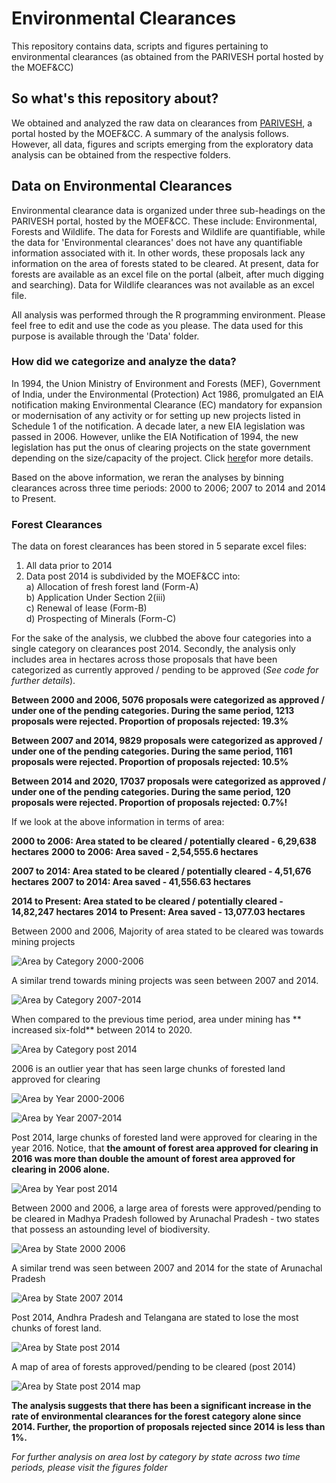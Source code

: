 # Environmental Clearances 
This repository contains data, scripts and figures pertaining to environmental clearances (as obtained from the PARIVESH portal hosted by the MOEF&amp;CC)

## So what's this repository about?

We obtained and analyzed the raw data on clearances from [PARIVESH](http://parivesh.nic.in/), a portal hosted by the MOEF&CC. A summary of the analysis follows. However, all data, figures and scripts emerging from the exploratory data analysis can be obtained from the respective folders.

## Data on Environmental Clearances

Environmental clearance data is organized under three sub-headings on the PARIVESH portal, hosted by the MOEF&CC. These include: Environmental, Forests and Wildlife. The data for Forests and Wildlife are quantifiable, while the data for 'Environmental clearances' does not have any quantifiable information associated with it. In other words, these proposals lack any information on the area of forests stated to be cleared. At present, data for forests are available as an excel file on the portal (albeit, after much digging and searching). Data for Wildlife clearances was not available as an excel file. 

All analysis was performed through the R programming environment. Please feel free to edit and use the code as you please. The data used for this purpose is available through the 'Data' folder. 

### How did we categorize and analyze the data?

In 1994, the Union Ministry of Environment and Forests (MEF), Government of India, under the Environmental (Protection) Act 1986, promulgated an EIA notification making Environmental Clearance (EC) mandatory for expansion or modernisation of any activity or for setting up new projects listed in Schedule 1 of the notification. A decade later, a new EIA legislation was passed in 2006. However, unlike the EIA Notification of 1994, the new legislation has put the onus of clearing projects on the state government depending on the size/capacity of the project. Click [here](https://www.cseindia.org/understanding-eia-383#:~:text=On%2027%20January%201994%2C%20the,listed%20in%20Schedule%201%20of)for more details. 

Based on the above information, we reran the analyses by binning clearances across three time periods: 2000 to 2006; 2007 to 2014 and 2014 to Present.

### Forest Clearances

The data on forest clearances has been stored in 5 separate excel files:

1. All data prior to 2014
2. Data post 2014 is subdivided by the MOEF&CC into:  
    a) Allocation of fresh forest land (Form-A)	   
    b) Application Under Section 2(iii)	     
    c) Renewal of lease (Form-B)         	  
    d) Prospecting of Minerals (Form-C)    

For the sake of the analysis, we clubbed the above four categories into a single category on clearances post 2014. Secondly, the analysis only includes area in hectares across those proposals that have been categorized as currently approved / pending to be approved (*See code for further details*).

**Between 2000 and 2006, 5076 proposals were categorized as approved / under one of the pending categories. During the same period, 1213 proposals were rejected. 
Proportion of proposals rejected: 19.3%**

**Between 2007 and 2014, 9829 proposals were categorized as approved / under one of the pending categories. During the same period, 1161 proposals were rejected. 
Proportion of proposals rejected: 10.5%**

**Between 2014 and 2020, 17037 proposals were categorized as approved / under one of the pending categories. During the same period, 120 proposals were rejected. 
Proportion of proposals rejected: 0.7%!**

If we look at the above information in terms of area:

**2000 to 2006: Area stated to be cleared / potentially cleared - 6,29,638 hectares**
**2000 to 2006: Area saved - 2,54,555.6 hectares**

**2007 to 2014: Area stated to be cleared / potentially cleared - 4,51,676 hectares**
**2007 to 2014: Area saved - 41,556.63 hectares**

**2014 to Present: Area stated to be cleared / potentially cleared - 14,82,247 hectares**
**2014 to Present: Area saved - 13,077.03 hectares**

Between 2000 and 2006, Majority of area stated to be cleared was towards mining projects 

![Area by Category 2000-2006](https://github.com/vjjan91/Environmental-Clearances/blob/master/Figures/cat_area_2000-2006.png)

A similar trend towards mining projects was seen between 2007 and 2014.

![Area by Category 2007-2014](https://github.com/vjjan91/Environmental-Clearances/blob/master/Figures/cat_area_2007-2014.png)

When compared to the previous time period, area under mining has ** increased six-fold** between 2014 to 2020.

![Area by Category post 2014](https://github.com/vjjan91/WithdrawEIA2020/blob/master/Figures/post2014_Area_vs_Category.png)

2006 is an outlier year that has seen large chunks of forested land approved for clearing

![Area by Year 2000-2006](https://github.com/vjjan91/Environmental-Clearances/blob/master/Figures/year_area_2000-2006.png)

![Area by Year 2007-2014](https://github.com/vjjan91/Environmental-Clearances/blob/master/Figures/year_area_2007-2014.png)

Post 2014, large chunks of forested land were approved for clearing in the year 2016. Notice, that **the amount of forest area approved for clearing in 2016 was more than double the amount of forest area approved for clearing in 2006 alone.** 

![Area by Year post 2014](https://github.com/vjjan91/WithdrawEIA2020/blob/master/Figures/post2014_Area_by_Year.png)

Between 2000 and 2006, a large area of forests were approved/pending to be cleared in Madhya Pradesh followed by Arunachal Pradesh - two states that possess an astounding level of biodiversity.

![Area by State 2000 2006](https://github.com/vjjan91/Environmental-Clearances/blob/master/Figures/state_area_2000-2006.png)

A similar trend was seen between 2007 and 2014 for the state of Arunachal Pradesh

![Area by State 2007 2014](https://github.com/vjjan91/Environmental-Clearances/blob/master/Figures/state_area_2007-2014.png)

Post 2014, Andhra Pradesh and Telangana are stated to lose the most chunks of forest land. 

![Area by State post 2014](https://github.com/vjjan91/WithdrawEIA2020/blob/master/Figures/post2014_Area_by_State.png)

A map of area of forests approved/pending to be cleared (post 2014)

![Area by State post 2014 map](https://github.com/vjjan91/WithdrawEIA2020/blob/master/Figures/state_area_post2014.png)

**The analysis suggests that there has been a significant increase in the rate of environmental clearances for the forest category alone since 2014. Further, the proportion of proposals rejected since 2014 is less than 1%.**

*For further analysis on area lost by category by state across two time periods, please visit the figures folder*



